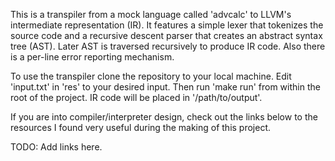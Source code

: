 This is a transpiler from a mock language called 'advcalc' to LLVM's
intermediate representation (IR). It features a simple lexer that
tokenizes the source code and a recursive descent parser that creates
an abstract syntax tree (AST). Later AST is traversed recursively 
to produce IR code. Also there is a per-line error reporting mechanism.

To use the transpiler clone the repository to your local machine. Edit
'input.txt' in 'res' to your desired input. Then run 'make run' from 
within the root of the project. IR code will be placed in '/path/to/output'.

If you are into compiler/interpreter design, check out the links below 
to the resources I found very useful during the making of this project.

TODO: Add links here.